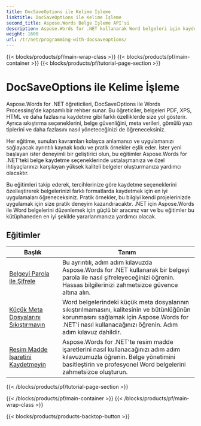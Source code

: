 ```yaml
---
title: DocSaveOptions ile Kelime İşleme
linktitle: DocSaveOptions ile Kelime İşleme
second_title: Aspose.Words Belge İşleme API'si
description: Aspose.Words for .NET kullanarak Word belgeleri için kaydetme seçeneklerinin nasıl özelleştirileceğini öğrenin. Eğitimler, dosya biçimi, sıkıştırma, parola koruması gibi çeşitli kullanılabilir seçeneklerde size yol gösterir.
weight: 1600
url: /tr/net/programming-with-docsaveoptions/
---
```


{{< blocks/products/pf/main-wrap-class >}}
{{< blocks/products/pf/main-container >}}
{{< blocks/products/pf/tutorial-page-section >}}

# DocSaveOptions ile Kelime İşleme

Aspose.Words for .NET öğreticileri, DocSaveOptions ile Words Processing'de kapsamlı bir rehber sunar. Bu öğreticiler, belgeleri PDF, XPS, HTML ve daha fazlasına kaydetme gibi farklı özelliklerde size yol gösterir. Ayrıca sıkıştırma seçeneklerini, belge güvenliğini, meta verileri, gömülü yazı tiplerini ve daha fazlasını nasıl yöneteceğinizi de öğreneceksiniz.

Her eğitime, sunulan kavramları kolayca anlamanızı ve uygulamanızı sağlayacak ayrıntılı kaynak kodu ve pratik örnekler eşlik eder. İster yeni başlayan ister deneyimli bir geliştirici olun, bu eğitimler Aspose.Words for .NET'teki belge kaydetme seçeneklerinde ustalaşmanıza ve özel ihtiyaçlarınızı karşılayan yüksek kaliteli belgeler oluşturmanıza yardımcı olacaktır.

Bu eğitimleri takip ederek, tercihlerinize göre kaydetme seçeneklerini özelleştirerek belgelerinizi farklı formatlarda kaydetmek için en iyi uygulamaları öğreneceksiniz. Pratik örnekler, bu bilgiyi kendi projelerinizde uygulamak için size pratik deneyim kazandıracaktır. .NET için Aspose.Words ile Word belgelerini düzenlemek için güçlü bir aracınız var ve bu eğitimler bu kütüphaneden en iyi şekilde yararlanmanıza yardımcı olacak.

 ## Eğitimler
| Başlık | Tanım |
| --- | --- |
| [Belgeyi Parola ile Şifrele](./encrypt-document-with-password/) | Bu ayrıntılı, adım adım kılavuzda Aspose.Words for .NET kullanarak bir belgeyi parola ile nasıl şifreleyeceğinizi öğrenin. Hassas bilgilerinizi zahmetsizce güvence altına alın. |
| [Küçük Meta Dosyalarını Sıkıştırmayın](./do-not-compress-small-metafiles/) | Word belgelerindeki küçük meta dosyalarının sıkıştırılmamasını, kalitesinin ve bütünlüğünün korunmasını sağlamak için Aspose.Words for .NET'i nasıl kullanacağınızı öğrenin. Adım adım kılavuz dahildir. |
| [Resim Madde İşaretini Kaydetmeyin](./do-not-save-picture-bullet/) | Aspose.Words for .NET'te resim madde işaretlerini nasıl kullanacağınızı adım adım kılavuzumuzla öğrenin. Belge yönetimini basitleştirin ve profesyonel Word belgelerini zahmetsizce oluşturun. |
{{< /blocks/products/pf/tutorial-page-section >}}

{{< /blocks/products/pf/main-container >}}
{{< /blocks/products/pf/main-wrap-class >}}

{{< blocks/products/products-backtop-button >}}
